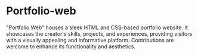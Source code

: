 # Portfolio-web
 "Portfolio Web" houses a sleek HTML and CSS-based portfolio website. It showcases the creator's skills, projects, and experiences, providing visitors with a visually appealing and informative platform. Contributions are welcome to enhance its functionality and aesthetics.
